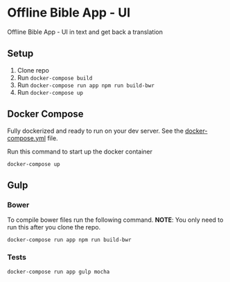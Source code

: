 # Offline Bible App - UI
Offline Bible App - UI in text and get back a translation

## Setup

1. Clone repo
2. Run `docker-compose build`
3. Run `docker-compose run app npm run build-bwr`
4. Run `docker-compose up`

## Docker Compose
Fully dockerized and ready to run on your dev server. See the [docker-compose.yml](/docker-compose.yml) file.

Run this command to start up the docker container
```
docker-compose up
```

## Gulp

### Bower
To compile bower files run the following command. **NOTE**: You only need to run this after you clone the repo.
```
docker-compose run app npm run build-bwr
```

### Tests
```
docker-compose run app gulp mocha
```
